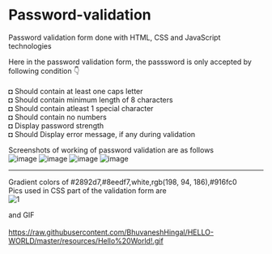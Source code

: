 # Password-validation
Password validation form done with HTML, CSS and JavaScript technologies

Here in the password validation form, the passsword is only accepted by following condition 👇<br/><br/>
◘ Should contain at least one caps letter<br/>
◘ Should contain minimum length of 8 characters <br/>
◘ Should contain atleast 1 special character<br/>
◘ Should contain no numbers<br/>
◘ Display password strength<br/>
◘ Should Display error message, if any during validation<br/>


Screenshots of working of password validation are as follows<br/>
![image](https://user-images.githubusercontent.com/80317188/173224248-289bc74c-6975-4c08-9290-26548a6b6faa.png)
![image](https://user-images.githubusercontent.com/80317188/173224316-6bd74011-a751-45ae-a94e-051995e11f5b.png)
![image](https://user-images.githubusercontent.com/80317188/173224266-182f6fbb-41d9-4228-b397-afc132f81036.png)
![image](https://user-images.githubusercontent.com/80317188/173224295-2efacfdc-e488-4971-bd64-b28e22597b86.png)

--------------------------------------------------------------------------------------------

Gradient colors of #2892d7,#8eedf7,white,rgb(198, 94, 186),#916fc0 <br/>
Pics used in CSS part of the validation form are<br/>
![1](https://user-images.githubusercontent.com/80317188/173223722-dc37d1ce-0aa7-4bf7-a5b2-9aa0f88f88cd.png)<br/>


and GIF<br/>
<br/>
https://raw.githubusercontent.com/BhuvaneshHingal/HELLO-WORLD/master/resources/Hello%20World!.gif




